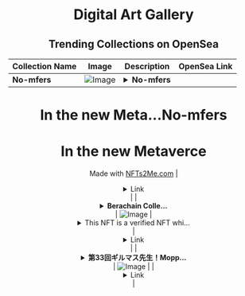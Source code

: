 <div align="center">

# Digital Art Gallery

## Trending Collections on OpenSea

| Collection Name                       | Image                                                                                     | Description                       | OpenSea Link                                                                                          |
|---------------------------------------|-------------------------------------------------------------------------------------------|-----------------------------------|--------------------------------------------------------------------------------------------------------|
| **No-mfers** | ![Image](https://i.seadn.io/s/raw/files/251ae587224ea5adf4f1a33436cfa6a3.gif?w=500&auto=format?w=200&auto=format) | <details><summary>**No-mfers**
# In the new Meta...</summary>**No-mfers**
# In the new Metaverce 

Made with [NFTs2Me.com](https://nfts2me.com/)</details> | <details><summary>Link</summary>[No-mfers](https://opensea.io/collection/no-mfers-5)</details> |
| **<details><summary>Berachain Colle...</summary>Berachain Collections</details>** | ![Image](https://i.seadn.io/s/raw/files/159b758e97c8567ea445ba7e09b641cb.jpg?w=500&auto=format?w=200&auto=format) | <details><summary>This NFT is a verified NFT whi...</summary>This NFT is a verified NFT which can earn a lot of profit if you work on it</details> | <details><summary>Link</summary>[Berachain Collections](https://opensea.io/collection/berachain-collections)</details> |
| **<details><summary>第33回ギルマス先生！Mopp...</summary>第33回ギルマス先生！Moppyさんゲスト会記念SBT</details>** | ![Image](https://i.seadn.io/s/raw/files/d3de35709bfe61c07bf78c261c7b4aec.png?w=500&auto=format?w=200&auto=format) |  | <details><summary>Link</summary>[第33回ギルマス先生！Moppyさんゲスト会記念SBT](https://opensea.io/collection/di-33hui-girumasuxian-sheng-moppysangesutohui-ji-n)</details> |

</div>